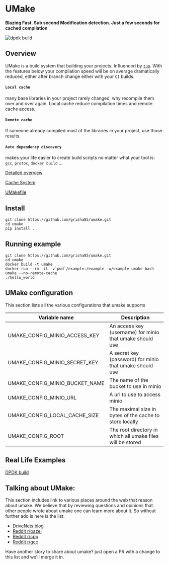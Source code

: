 UMake
=====
**Blazing Fast. Sub second Modification detection. Just a few seconds for cached compilation**

![dpdk build](doc/images/dpdk-build/dpdk-build.gif)

Overview
--------
UMake is a build system that building your projects.
Influenced by [`tup`](http://gittup.org/tup/). With the features below your compilation speed will be on average dramatically reduced, either after branch change either with your `CI` builds.


#### `Local cache`
many base libraries in your project rarely changed, why recompile them over and over again. Local cache reduce compilation times and remote cache access.

#### `Remote cache`
If someone already compiled most of the libraries in your project, use those results.

#### `Auto dependency discovery`
makes your life easier to create build scripts no matter what your tool is: `gcc`, `protoc`, `docker build` ...


[Detailed overview](doc/overview.md)

[Cache System](doc/cache.md)

[UMakefile](doc/umakefile.md)

Install
-------
```
git clone https://github.com/grisha85/umake.git
cd umake
pip install .
```

Running example
---------------
```
git clone https://github.com/grisha85/umake.git
cd umake
docker build -t umake  .
docker run --rm -it -v`pwd`/example:/example -w/example umake bash
umake --no-remote-cache
./hello_world
```

UMake configuration
-------------------
This section lists all the various configurations that umake supports

| Variable name                  | Description                                                |
|--------------------------------|------------------------------------------------------------|
| UMAKE_CONFIG_MINIO_ACCESS_KEY  | An access key (username) for minio that umake should use   |
| UMAKE_CONFIG_MINIO_SECRET_KEY  | A secret key (password) for minio that umake should use    |
| UMAKE_CONFIG_MINIO_BUCKET_NAME | The name of the bucket to use in minio                     |
| UMAKE_CONFIG_MINIO_URL         | A url to use to access minio                               |
| UMAKE_CONFIG_LOCAL_CACHE_SIZE  | The maximal size in bytes of the cache to store locally    |
| UMAKE_CONFIG_ROOT              | The root directory in which all umake files will be stored |

Real Life Examples
------------------
[DPDK build](doc/dpdk-build.md)


Talking about UMake:
--------------------
This section includes link to various places around the web that reason about umake.
We believe that by reviewing questions and opinions that other people wrote about umake one can learn more about it.
So without further ado is here is the list:

* [DriveNets blog](https://drivenets.com/blog/the-inside-story-of-how-we-optimized-our-own-build-system/)
* [Reddit r/bazel](https://www.reddit.com/r/bazel/comments/fa084s/how_we_optimised_our_build_system_using_umake/)
* [Reddit r/cpp](https://www.reddit.com/r/cpp/comments/f9yjxn/how_we_optimised_our_build_system_using_umake/)
* [Reddit r/gcc](https://www.reddit.com/r/gcc/comments/faiqum/how_we_optimised_our_build_system_using_umake/)

Have another story to share about umake? just open a PR with a change to this list and we'll merge it in.
